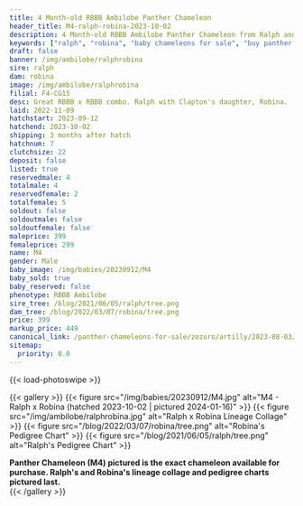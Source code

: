 ```yaml
---
title: 4 Month-old RBBB Ambilobe Panther Chameleon
header_title: M4-ralph-robina-2023-10-02
description: 4 Month-old RBBB Ambilobe Panther Chameleon from Ralph and Robina. Great RBBB x RBBB combo. Ralph with Clapton's daughter, Robina. We've included sire and dam dendrograms if available, but you can view our Ralph or Robina breeder pages for more information.
keywords: ["ralph", "robina", "baby chameleons for sale", "buy panther chameleon", "panther for sale", "panther chameleon price", "ambilobe panther chameleon"]
draft: false
banner: /img/ambilobe/ralphrobina
sire: ralph
dam: robina
image: /img/ambilobe/ralphrobina
filial: F4-CG15
desc: Great RBBB x RBBB combo. Ralph with Clapton's daughter, Robina.
laid: 2022-11-09
hatchstart: 2023-09-12
hatchend: 2023-10-02
shipping: 3 months after hatch
hatchnum: 7
clutchsize: 22
deposit: false
listed: true
reservedmale: 4
totalmale: 4
reservedfemale: 2
totalfemale: 5
soldout: false
soldoutmale: false
soldoutfemale: false
maleprice: 399
femaleprice: 299
name: M4
gender: Male
baby_image: /img/babies/20230912/M4
baby_sold: true
baby_reserved: false
phenotype: RBBB Ambilobe
sire_tree: /blog/2021/06/05/ralph/tree.png
dam_tree: /blog/2022/03/07/robina/tree.png
price: 399
markup_price: 449
canonical_link: /panther-chameleons-for-sale/zozoro/artilly/2023-08-03/m4/
sitemap:
  priority: 0.0
---
```


{{< load-photoswipe >}}

{{< gallery >}}
  {{< figure src="/img/babies/20230912/M4.jpg" alt="M4 - Ralph x Robina (hatched 2023-10-02 | pictured 2024-01-16)" >}}
  {{< figure src="/img/ambilobe/ralphrobina.jpg" alt="Ralph x Robina Lineage Collage" >}}
  {{< figure src="/blog/2022/03/07/robina/tree.png" alt="Robina's Pedigree Chart" >}}
  {{< figure src="/blog/2021/06/05/ralph/tree.png" alt="Ralph's Pedigree Chart" >}}
  <figcaption><strong>Panther Chameleon (M4) pictured is the exact chameleon available for purchase. Ralph's and Robina's lineage collage and pedigree charts pictured last.</strong></figcaption>
{{< /gallery >}}
